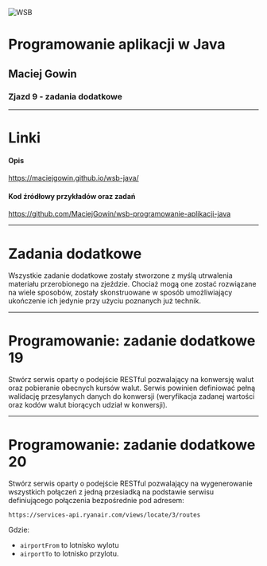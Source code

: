 ![WSB](https://maciejgowin.github.io/assets/img/wsb-logo-warszawa.png)

# Programowanie aplikacji w Java

## Maciej Gowin

### Zjazd 9 - zadania dodatkowe

---

# Linki

#### Opis
https://maciejgowin.github.io/wsb-java/

#### Kod źródłowy przykładów oraz zadań
https://github.com/MaciejGowin/wsb-programowanie-aplikacji-java

---
# Zadania dodatkowe

Wszystkie zadanie dodatkowe zostały stworzone z myślą utrwalenia materiału przerobionego na zjeździe. Chociaż mogą one zostać rozwiązane na wiele sposobów, zostały skonstruowane w sposób umożliwiający ukończenie ich jedynie przy użyciu poznanych już technik.

---
# **Programowanie: zadanie dodatkowe 19**

Stwórz serwis oparty o podejście RESTful pozwalający na konwersję walut oraz pobieranie obecnych kursów walut. Serwis powinien definiować pełną walidację przesyłanych danych do konwersji (weryfikacja zadanej wartości oraz kodów walut biorących udział w konwersji).

---
# **Programowanie: zadanie dodatkowe 20**

Stwórz serwis oparty o podejście RESTful pozwalający na wygenerowanie wszystkich połączeń z jedną przesiadką na podstawie serwisu definiującego połączenia bezpośrednie pod adresem:

```
https://services-api.ryanair.com/views/locate/3/routes
```

Gdzie:
- `airportFrom` to lotnisko wylotu
- `airportTo` to lotnisko przylotu.





